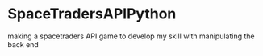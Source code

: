# SpaceTradersAPIPython
 making a spacetraders API game to develop my skill with manipulating the back end
